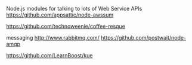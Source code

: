 Node.js modules for talking to lots of Web Service APIs
https://github.com/appsattic/node-awssum

https://github.com/technoweenie/coffee-resque

messaging
http://www.rabbitmq.com/
https://github.com/postwait/node-amqp

https://github.com/LearnBoost/kue